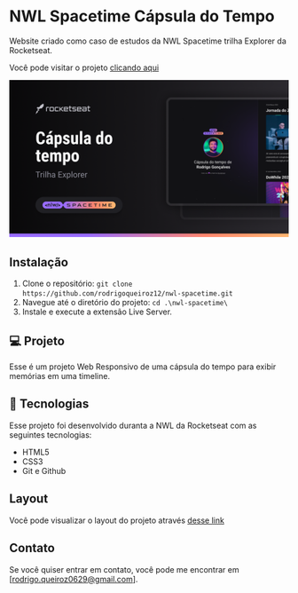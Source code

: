 # NWL Spacetime Cápsula do Tempo
Website criado como caso de estudos da NWL Spacetime trilha Explorer da Rocketseat.

Você pode visitar o projeto [clicando aqui](https://rodrigoqueiroz12.github.io/nwl-spacetime/) 

![Texto Alternativo](./.github/preview.png)

## Instalação
1. Clone o repositório: `git clone https://github.com/rodrigoqueiroz12/nwl-spacetime.git`
2. Navegue até o diretório do projeto: `cd .\nwl-spacetime\`
3. Instale e execute a extensão Live Server.

## 💻 Projeto
Esse é um projeto Web Responsivo de uma cápsula do tempo para exibir memórias em uma timeline.

## 🚀 Tecnologias
Esse projeto foi desenvolvido duranta a NWL da Rocketseat com as seguintes tecnologias:

- HTML5
- CSS3
- Git e Github

## Layout
Você pode visualizar o layout do projeto através [desse link](https://www.figma.com/file/XNdB09jYvi64rFXCA7nGcd/C%C3%A1psula-do-tempo-%E2%80%A2-Trilha-Explorer-(Community)?type=design&node-id=306%3A84&mode=design&t=tN2PZywcgYeexoME-1)

## Contato
Se você quiser entrar em contato, você pode me encontrar em [rodrigo.queiroz0629@gmail.com].
